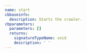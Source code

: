 ```yaml
---
name: start
cbbaseinfo:
  description: Starts the crawler.
cbparameters:
  parameters: []
  returns:
    signatureTypeName: void
    description: ' '
---
```

<CBBaseInfo/> 
 <CBParameters/>